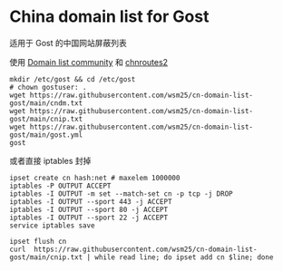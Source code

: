 # China domain list for Gost

适用于 Gost 的中国网站屏蔽列表

使用 [Domain list community](https://github.com/v2fly/domain-list-community) 和 [chnroutes2](https://github.com/misakaio/chnroutes2)

```shell
mkdir /etc/gost && cd /etc/gost
# chown gostuser: .
wget https://raw.githubusercontent.com/wsm25/cn-domain-list-gost/main/cndm.txt
wget https://raw.githubusercontent.com/wsm25/cn-domain-list-gost/main/cnip.txt
wget https://raw.githubusercontent.com/wsm25/cn-domain-list-gost/main/gost.yml
gost
```

或者直接 iptables 封掉
```shell
ipset create cn hash:net # maxelem 1000000
iptables -P OUTPUT ACCEPT
iptables -I OUTPUT -m set --match-set cn -p tcp -j DROP
iptables -I OUTPUT --sport 443 -j ACCEPT
iptables -I OUTPUT --sport 80 -j ACCEPT
iptables -I OUTPUT --sport 22 -j ACCEPT
service iptables save

ipset flush cn
curl  https://raw.githubusercontent.com/wsm25/cn-domain-list-gost/main/cnip.txt | while read line; do ipset add cn $line; done
```
